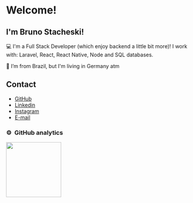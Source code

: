 # Welcome!

## I'm Bruno Stacheski!

:computer: I'm a Full Stack Developer (which enjoy backend a little bit more)! I work with: Laravel, React, React Native, Node and SQL databases.

:house_with_garden: I’m from Brazil, but I'm living in Germany atm
 
## Contact

<ul>
 <li>
   <a href="https://github.com/brunostc" target="_blank">GitHub</a>
 </li>
 <li>
   <a href="https://www.linkedin.com/in/bruno-stacheski/" target="_blank">Linkedin</a>
 </li>
 <li>
   <a href="https://www.instagram.com/brunostc" target="_blank">Instagram</a>
 </li>
 <li>
  <a href="mailto:stacheskibruno@gmail.com" target="_blank">E-mail</a>
 </li>
</ul>

### ⚙️ &nbsp;GitHub analytics

<a href="https://github.com/brunostc">
  <img height="150em" src="https://github-readme-stats-eight-theta.vercel.app/api?username=brunostc&show_icons=true&layout=compact&theme=react&include_all_commits=true&count_private=true&hide=prs,issues,contribs"/>
</a>
